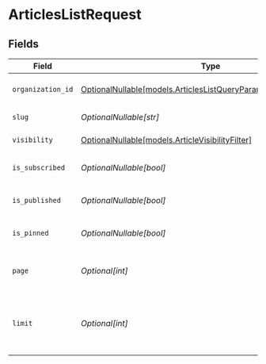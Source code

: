 # ArticlesListRequest


## Fields

| Field                                                                                                                          | Type                                                                                                                           | Required                                                                                                                       | Description                                                                                                                    |
| ------------------------------------------------------------------------------------------------------------------------------ | ------------------------------------------------------------------------------------------------------------------------------ | ------------------------------------------------------------------------------------------------------------------------------ | ------------------------------------------------------------------------------------------------------------------------------ |
| `organization_id`                                                                                                              | [OptionalNullable[models.ArticlesListQueryParamOrganizationIDFilter]](../models/articleslistqueryparamorganizationidfilter.md) | :heavy_minus_sign:                                                                                                             | Filter by organization ID.                                                                                                     |
| `slug`                                                                                                                         | *OptionalNullable[str]*                                                                                                        | :heavy_minus_sign:                                                                                                             | Filter by slug.                                                                                                                |
| `visibility`                                                                                                                   | [OptionalNullable[models.ArticleVisibilityFilter]](../models/articlevisibilityfilter.md)                                       | :heavy_minus_sign:                                                                                                             | Filter by visibility.                                                                                                          |
| `is_subscribed`                                                                                                                | *OptionalNullable[bool]*                                                                                                       | :heavy_minus_sign:                                                                                                             | Filter by subscription status.                                                                                                 |
| `is_published`                                                                                                                 | *OptionalNullable[bool]*                                                                                                       | :heavy_minus_sign:                                                                                                             | Filter by published status.                                                                                                    |
| `is_pinned`                                                                                                                    | *OptionalNullable[bool]*                                                                                                       | :heavy_minus_sign:                                                                                                             | Filter by pinned status.                                                                                                       |
| `page`                                                                                                                         | *Optional[int]*                                                                                                                | :heavy_minus_sign:                                                                                                             | Page number, defaults to 1.                                                                                                    |
| `limit`                                                                                                                        | *Optional[int]*                                                                                                                | :heavy_minus_sign:                                                                                                             | Size of a page, defaults to 10. Maximum is 100.                                                                                |